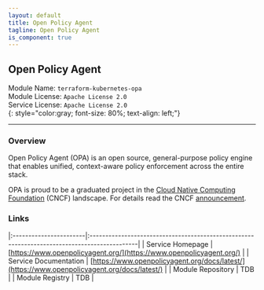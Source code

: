 ```yaml
---
layout: default
title: Open Policy Agent
tagline: Open Policy Agent
is_component: true
---
```


## Open Policy Agent
Module Name: `terraform-kubernetes-opa`  
Module License: `Apache License 2.0`  
Service License: `Apache License 2.0`  
{: style="color:gray; font-size: 80%; text-align: left;"}

---

### Overview

Open Policy Agent (OPA) is an open source, general-purpose policy engine that enables unified, context-aware policy enforcement across the entire stack.

OPA is proud to be a graduated project in the [Cloud Native Computing Foundation](https://cncf.io) (CNCF) landscape. For details read the CNCF [announcement](https://www.cncf.io/announcements/2021/02/04/cloud-native-computing-foundation-announces-open-policy-agent-graduation/).

### Links

|:-----------------------|:---------------------------------------------------------------------------------------------|
| Service Homepage       | [https://www.openpolicyagent.org/](https://www.openpolicyagent.org/)                         |
| Service Documentation  | [https://www.openpolicyagent.org/docs/latest/](https://www.openpolicyagent.org/docs/latest/) |
| Module Repository      | TDB                                                                                          |
| Module Registry        | TDB                                                                                          |